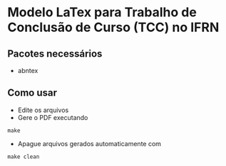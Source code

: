 Modelo LaTex para Trabalho de Conclusão de Curso (TCC) no IFRN
==============================================================

Pacotes necessários
-------------------

- abntex

Como usar
---------

- Edite os arquivos
- Gere o PDF executando

```
make
```

- Apague arquivos gerados automaticamente com 

```
make clean
```
